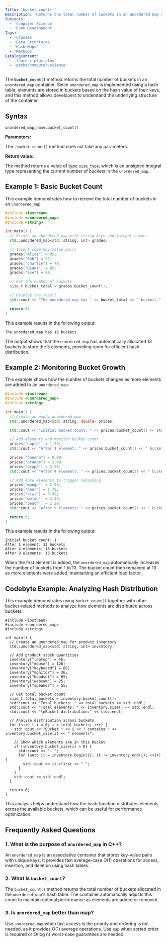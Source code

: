 ```yaml
---
Title: 'bucket_count()'
Description: 'Returns the total number of buckets in an unordered map container.'
Subjects:
  - 'Computer Science'
  - 'Game Development'
Tags:
  - 'Classes'
  - 'Data Structures'
  - 'Hash Maps'
  - 'Methods'
CatalogContent:
  - 'learn-c-plus-plus'
  - 'paths/computer-science'
---
```


The **`bucket_count()`** method returns the total number of buckets in an `unordered_map` container. Since `unordered_map` is implemented using a hash table, elements are stored in buckets based on the hash value of their keys, and this method allows developers to understand the underlying structure of the container.

## Syntax

```pseudo
unordered_map_name.bucket_count()
```

**Parameters:**

The `.bucket_count()` method does not take any parameters.

**Return value:**

The method returns a value of type `size_type`, which is an unsigned integral type representing the current number of buckets in the `unordered_map`.

## Example 1: Basic Bucket Count

This example demonstrates how to retrieve the total number of buckets in an `unordered_map`:

```cpp
#include <iostream>
#include <unordered_map>
#include <string>

int main() {
  // Create an unordered_map with string keys and integer values
  std::unordered_map<std::string, int> grades;

  // Insert some key-value pairs
  grades["Alice"] = 85;
  grades["Bob"] = 92;
  grades["Charlie"] = 78;
  grades["Diana"] = 95;
  grades["Eve"] = 88;

  // Get the number of buckets
  size_t bucket_total = grades.bucket_count();

  // Display the result
  std::cout << "The unordered_map has " << bucket_total << " buckets." << std::endl;

  return 0;
}
```

This example results in the following output:

```shell
The unordered_map has 13 buckets.
```

The output shows that the `unordered_map` has automatically allocated 13 buckets to store the 5 elements, providing room for efficient hash distribution.

## Example 2: Monitoring Bucket Growth

This example shows how the number of buckets changes as more elements are added to an `unordered_map`:

```cpp
#include <iostream>
#include <unordered_map>
#include <string>

int main() {
  // Create an empty unordered_map
  std::unordered_map<std::string, double> prices;

  std::cout << "Initial bucket count: " << prices.bucket_count() << std::endl;

  // Add elements and monitor bucket count
  prices["apple"] = 1.99;
  std::cout << "After 1 element: " << prices.bucket_count() << " buckets" << std::endl;

  prices["banana"] = 0.89;
  prices["orange"] = 2.49;
  prices["grape"] = 3.99;
  std::cout << "After 4 elements: " << prices.bucket_count() << " buckets" << std::endl;

  // Add more elements to trigger rehashing
  prices["mango"] = 2.99;
  prices["pear"] = 1.79;
  prices["kiwi"] = 0.99;
  prices["melon"] = 4.49;
  prices["peach"] = 2.29;
  std::cout << "After 9 elements: " << prices.bucket_count() << " buckets" << std::endl;

  return 0;
}
```

This example results in the following output:

```shell
Initial bucket count: 1
After 1 element: 13 buckets
After 4 elements: 13 buckets
After 9 elements: 13 buckets
```

When the first element is added, the `unordered_map` automatically increases the number of buckets from 1 to 13. The bucket count then remained at 13 as more elements were added, maintaining an efficient load factor.

## Codebyte Example: Analyzing Hash Distribution

This example demonstrates using `bucket_count()` together with other bucket-related methods to analyze how elements are distributed across buckets:

```codebyte/cpp
#include <iostream>
#include <unordered_map>
#include <string>

int main() {
  // Create an unordered_map for product inventory
  std::unordered_map<std::string, int> inventory;

  // Add product stock quantities
  inventory["laptop"] = 45;
  inventory["mouse"] = 120;
  inventory["keyboard"] = 80;
  inventory["monitor"] = 30;
  inventory["headset"] = 65;
  inventory["webcam"] = 25;
  inventory["speaker"] = 55;

  // Get total bucket count
  size_t total_buckets = inventory.bucket_count();
  std::cout << "Total buckets: " << total_buckets << std::endl;
  std::cout << "Total elements: " << inventory.size() << std::endl;
  std::cout << "\nBucket distribution:" << std::endl;

  // Analyze distribution across buckets
  for (size_t i = 0; i < total_buckets; i++) {
    std::cout << "Bucket " << i << " contains " << inventory.bucket_size(i) << " elements";

    // Show which elements are in this bucket
    if (inventory.bucket_size(i) > 0) {
      std::cout << ": ";
      for (auto it = inventory.begin(i); it != inventory.end(i); ++it) {
        std::cout << it->first << " ";
      }
    }
    std::cout << std::endl;
  }

  return 0;
}
```

This analysis helps understand how the hash function distributes elements across the available buckets, which can be useful for performance optimization.

## Frequently Asked Questions

### 1. What is the purpose of `unordered_map` in C++?

An `unordered_map` is an associative container that stores key-value pairs with unique keys. It provides fast average-case O(1) operations for access, insertion, and deletion using hash tables.

### 2. What is `bucket_count`?

The `bucket_count()` method returns the total number of buckets allocated in the `unordered_map`'s hash table. The container automatically adjusts this count to maintain optimal performance as elements are added or removed.

### 3. Is `unordered_map` better than map?

Use `unordered_map` when fast access is the priority and ordering is not needed, as it provides O(1) average operations. Use `map` when sorted order is required or O(log n) worst-case guarantees are needed.
